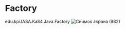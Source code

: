 # Factory
edu.kpi.IASA.Ka84.Java.Factory
![Снимок экрана (982)](https://user-images.githubusercontent.com/75754141/138121105-e6070b5a-e73e-4f3d-bf6b-d90a3ed7ab92.png)
